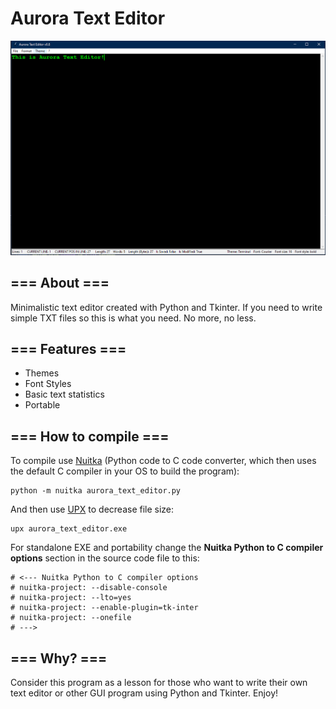 # Aurora Text Editor
<img src = "https://github.com/QuantumWizard888/Aurora-Text-Editor/blob/main/PREVIEW.PNG">

## === About ===
Minimalistic text editor created with Python and Tkinter. If you need to write simple TXT files so this is what you need. No more, no less.

## === Features ===
- Themes
- Font Styles
- Basic text statistics
- Portable

## === How to compile ===
To compile use [Nuitka](https://nuitka.net/) (Python code to C code converter, which then uses the default C compiler in your OS to build the program):
```
python -m nuitka aurora_text_editor.py
```
And then use [UPX](https://upx.github.io/) to decrease file size:
```
upx aurora_text_editor.exe
```

For standalone EXE and portability change the **Nuitka Python to C compiler options** section in the source code file to this:
```
# <--- Nuitka Python to C compiler options
# nuitka-project: --disable-console
# nuitka-project: --lto=yes
# nuitka-project: --enable-plugin=tk-inter
# nuitka-project: --onefile
# --->
```

## === Why? ===
Consider this program as a lesson for those who want to write their own text editor or other GUI program using Python and Tkinter. Enjoy!
